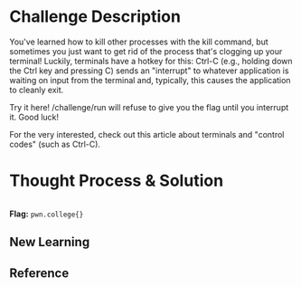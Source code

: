 # Challenge Description

You've learned how to kill other processes with the kill command, but sometimes you just want to get rid of the process that's clogging up your terminal! Luckily, terminals have a hotkey for this: Ctrl-C (e.g., holding down the Ctrl key and pressing C) sends an "interrupt" to whatever application is waiting on input from the terminal and, typically, this causes the application to cleanly exit.

Try it here! /challenge/run will refuse to give you the flag until you interrupt it. Good luck!

For the very interested, check out this article about terminals and "control codes" (such as Ctrl-C).
# Thought Process & Solution

```bash

```
**Flag:** `pwn.college{}`
## New Learning
## Reference
